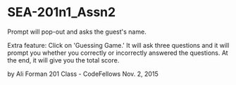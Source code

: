 # SEA-201n1_Assn2

Prompt will pop-out and asks the guest's name.

Extra feature:
Click on 'Guessing Game.'
It will ask three questions and it will prompt you whether you correctly or incorrectly answered the questions.  At the end, it will give you the total score.

by Ali Forman
201 Class - CodeFellows
Nov. 2, 2015

